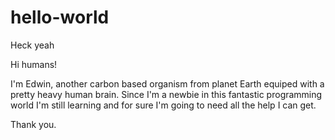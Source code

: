 # hello-world
Heck yeah

Hi humans!

I'm Edwin, another carbon based organism from planet Earth equiped with a pretty heavy human brain. Since I'm a newbie in this fantastic programming world I'm still learning and for sure I'm going to need all the help I can get.

Thank you.

